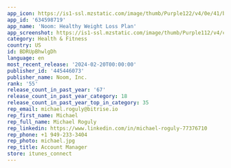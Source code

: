 ```yaml
---
app_icon: https://is1-ssl.mzstatic.com/image/thumb/Purple122/v4/0e/41/b9/0e41b94e-7e84-d95d-4ed2-585997fb5ffc/AppIcon-0-0-1x_U007emarketing-0-7-0-85-220.png/1024x1024bb.png
app_id: '634598719'
app_name: 'Noom: Healthy Weight Loss Plan'
app_screenshot: https://is1-ssl.mzstatic.com/image/thumb/Purple112/v4/cb/6f/7b/cb6f7bc5-4084-154e-e79f-a0a22511ca0e/72c9ce31-bdb4-43bc-bac7-2296d8d62722_iOS-app-store-redesign-V31284x2778-iOS-appstore-1.jpg/1284x2778bb.png
category: Health & Fitness
country: US
id: BDRUpBhwlgDh
language: en
most_recent_release: '2024-02-20T00:00:00'
publisher_id: '445446073'
publisher_name: Noom, Inc.
rank: '55'
release_count_in_past_year: '67'
release_count_in_past_year_category: 18
release_count_in_past_year_top_in_category: 35
rep_email: michael.roguly@bitrise.io
rep_first_name: Michael
rep_full_name: Michael Roguly
rep_linkedin: https://www.linkedin.com/in/michael-roguly-77376710
rep_phone: +1 949-233-3404
rep_photo: michael.jpg
rep_title: Account Manager
store: itunes_connect
---
```

